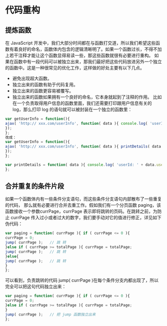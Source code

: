# 代码重构
## 提炼函数
在 JavaScript 开发中，我们大部分时间都在与函数打交道，所以我们希望这些函数有着良好的命名，函数体内包含的逻辑清晰明了。如果一个函数过长，不得不加上若干注释才能让这个函数显得易读一些，那这些函数就很有必要进行重构。
如果在函数中有一段代码可以被独立出来，那我们最好把这些代码放进另外一个独立的函数中。这是一种很常见的优化工作，这样做的好处主要有以下几点。
- 避免出现超大函数。
- 独立出来的函数有助于代码复用。
- 独立出来的函数更容易被覆写。
- 独立出来的函数如果拥有一个良好的命名，它本身就起到了注释的作用。
比如在一个负责取得用户信息的函数里面，我们还需要打印跟用户信息有关的 log，那么打印 log 的语句就可以被封装在一个独立的函数里：
```js
var getUserInfo = function(){
ajax( 'http:// xxx.com/userInfo', function( data ){ console.log( 'userId: ' + data.userId ); console.log( 'userName: ' + data.userName ); console.log( 'nickName: ' + data.nickName );
});
};
改成：
var getUserInfo = function(){
ajax( 'http:// xxx.com/userInfo', function( data ){ printDetails( data );
});
};

var printDetails = function( data ){ console.log( 'userId: ' + data.userId ); console.log( 'userName: ' + data.userName ); console.log( 'nickName: ' + data.nickName );
};
```

## 合并重复的条件片段
如果一个函数体内有一些条件分支语句，而这些条件分支语句内部散布了一些重复的代码， 那么就有必要进行合并去重工作。假如我们有一个分页函数 paging，该函数接收一个参数currPage，currPage 表示即将跳转的页码。在跳转之前，为防止 currPage 传入过小或者过大的数字，我们要手动对它的值进行修正，详见如下伪代码：
```js
var paging = function( currPage ){ if ( currPage <= 0 ){
currPage = 0;
jump( currPage );	// 跳 转
}else if ( currPage >= totalPage ){ currPage = totalPage;
jump( currPage );	// 跳 转
}else{
jump( currPage );	// 跳 转
}
};
```
可以看到，负责跳转的代码 jump( currPage )在每个条件分支内都出现了，所以完全可以把这句代码独立出来：
```js
var paging = function( currPage ){ if ( currPage <= 0 ){
currPage = 0;
}else if ( currPage >= totalPage ){ currPage = totalPage;
}
jump( currPage );	// 把 jump 函数独立出来
};
```